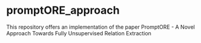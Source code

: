 # promptORE_approach
This repository offers an implementation of the paper PromptORE - A Novel Approach Towards Fully Unsupervised Relation Extraction

